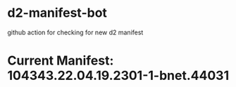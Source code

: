 # d2-manifest-bot
github action for checking for new d2 manifest

# Current Manifest: 104343.22.04.19.2301-1-bnet.44031